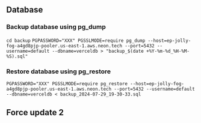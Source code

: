 ## Database

### Backup database using pg_dump

`cd backup`
`PGPASSWORD="XXX" PGSSLMODE=require pg_dump --host=ep-jolly-fog-a4gd8pjp-pooler.us-east-1.aws.neon.tech --port=5432 --username=default --dbname=verceldb > "backup_$(date +%Y-%m-%d_%H-%M-%S).sql"`

### Restore database using pg_restore

`PGPASSWORD="XXX" PGSSLMODE=require pg_restore --host=ep-jolly-fog-a4gd8pjp-pooler.us-east-1.aws.neon.tech --port=5432 --username=default --dbname=verceldb < backup_2024-07-29_19-30-33.sql`

## Force update 2